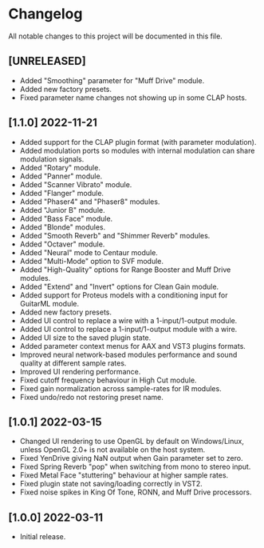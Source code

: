 # Changelog

All notable changes to this project will be documented in this file.

## [UNRELEASED]
- Added "Smoothing" parameter for "Muff Drive" module.
- Added new factory presets.
- Fixed parameter name changes not showing up in some CLAP hosts.

## [1.1.0] 2022-11-21
- Added support for the CLAP plugin format (with parameter modulation).
- Added modulation ports so modules with internal modulation can share modulation signals.
- Added "Rotary" module.
- Added "Panner" module.
- Added "Scanner Vibrato" module.
- Added "Flanger" module.
- Added "Phaser4" and "Phaser8" modules.
- Added "Junior B" module.
- Added "Bass Face" module.
- Added "Blonde" modules.
- Added "Smooth Reverb" and "Shimmer Reverb" modules.
- Added "Octaver" module.
- Added "Neural" mode to Centaur module.
- Added "Multi-Mode" option to SVF module.
- Added "High-Quality" options for Range Booster and Muff Drive modules.
- Added "Extend" and "Invert" options for Clean Gain module.
- Added support for Proteus models with a conditioning input for GuitarML module.
- Added new factory presets.
- Added UI control to replace a wire with a 1-input/1-output module.
- Added UI control to replace a 1-input/1-output module with a wire.
- Added UI size to the saved plugin state.
- Added parameter context menus for AAX and VST3 plugins formats.
- Improved neural network-based modules performance and sound quality at different sample rates.
- Improved UI rendering performance.
- Fixed cutoff frequency behaviour in High Cut module.
- Fixed gain normalization across sample-rates for IR modules.
- Fixed undo/redo not restoring preset name.

## [1.0.1] 2022-03-15
- Changed UI rendering to use OpenGL by default on Windows/Linux, unless OpenGL 2.0+ is not available on the host system.
- Fixed YenDrive giving NaN output when Gain parameter set to zero.
- Fixed Spring Reverb "pop" when switching from mono to stereo input.
- Fixed Metal Face "stuttering" behaviour at higher sample rates.
- Fixed plugin state not saving/loading correctly in VST2.
- Fixed noise spikes in King Of Tone, RONN, and Muff Drive processors.

## [1.0.0] 2022-03-11
- Initial release.
